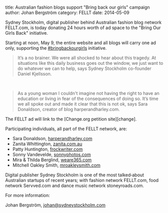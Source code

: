 title: Australian fashion blogs support "Bring back our girls" campaign
author: Johan Bergström
category: FELLT
date: 2014-05-09

Sydney Stockholm, digital publisher behind Australian fashion blog network
FELLT.com, is today donating 24 hours worth of ad space to the
"Bring Our Girls Back" initiative.

Starting at noon, May 9, the entire website and all blogs will carry one ad
only, supporting the [#bringbackourgirls][bbog] initiative.

> It’s a no brainer. We were all shocked to hear about this tragedy. At
> situations like this daily business goes out the window, we just want to do
> whatever we can to help, says Sydney Stockholm co-founder Daniel Kjellsson.

<br>

> As a young woman I couldn't imagine not having the right to have an
> education or living in fear of the consequences of doing so. It’s time we
> all spoke out and made it clear that this is not ok, says Sara Donaldson,
> creator of blog harperandharley.com.

The FELLT ad will link to the [Change.org petition site][change].


Participating individuals, all part of the FELLT network, are:

 - Sara Donaldson, [harperandharley.com][harperandharley]
 - Zanita Whittington, [zanita.com.au][zanita]
 - Patty Huntington, [frockwriter.com][frockwriter]
 - Sonny Vandevelde, [sonnyphotos.com][sonnyphotos]
 - Mira & Thilda Berglind, [weare365.com][weare365]
 - Mitchell Oakley Smith, [mroakleysmith.com][mroakleysmith]

Digital publisher Sydney Stockholm is one of the most talked‐about Australian
start­ups of recent years; with fashion network FELLT.com, food network
Servved.com and dance music network stoneyroads.com.

For more information:

Johan Bergström, johan@sydneystockholm.com

[harperandharley]: harperandharley.com
[zanita]: http://zanita.com.au
[frockwriter]: http://frockwriter.com
[sonnyphotos]: http://sonnyphotos.com
[weare365]: http://weare365.com
[mroakleysmith]: http://mroakleysmith.com
[bbog]: https://twitter.com/hashtag/bringbackourgirls
